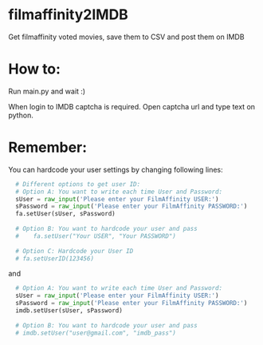# filmaffinity2IMDB
Get filmaffinity voted movies, save them to CSV and post them on IMDB

# How to:
Run main.py and wait :)

When login to IMDB captcha is required. Open captcha url and type text on python.

# Remember:
You can hardcode your user settings by changing following lines:

```python
  # Different options to get user ID:
  # Option A: You want to write each time User and Password:
  sUser = raw_input('Please enter your FilmAffinity USER:')
  sPassword = raw_input('Please enter your FilmAffinity PASSWORD:')
  fa.setUser(sUser, sPassword)
      
  # Option B: You want to hardcode your user and pass 
  #    fa.setUser("Your USER", "Your PASSWORD")
  
  # Option C: Hardcode your User ID
  # fa.setUserID(123456)
```

and


```python
  # Option A: You want to write each time User and Password:
  sUser = raw_input('Please enter your FilmAffinity USER:')
  sPassword = raw_input('Please enter your FilmAffinity PASSWORD:')
  imdb.setUser(sUser, sPassword)
  
  # Option B: You want to hardcode your user and pass
  # imdb.setUser("user@gmail.com", "imdb_pass")
```
